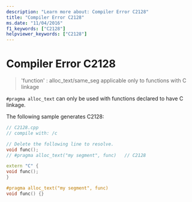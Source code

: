 ```yaml
---
description: "Learn more about: Compiler Error C2128"
title: "Compiler Error C2128"
ms.date: "11/04/2016"
f1_keywords: ["C2128"]
helpviewer_keywords: ["C2128"]
---
```

# Compiler Error C2128

> 'function' : alloc_text/same_seg applicable only to functions with C linkage

`#pragma alloc_text` can only be used with functions declared to have C linkage.

The following sample generates C2128:

```cpp
// C2128.cpp
// compile with: /c

// Delete the following line to resolve.
void func();
// #pragma alloc_text("my segment", func)   // C2128

extern "C" {
void func();
}

#pragma alloc_text("my segment", func)
void func() {}
```
